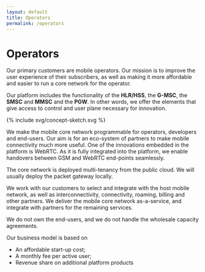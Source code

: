 ```yaml
---
layout: default
title: Operators
permalink: /operators
---
```


# Operators

Our primary customers are mobile operators. Our mission is to improve the user experience of their subscribers, as well as making it more affordable and easier to run a core network for the operator.

Our platform includes the functionality of the <b uk-tooltip="title: Home Location Register/Home Subscriber Server">HLR/HSS</b>, the <b uk-tooltip="title: Mobile Switching Center">G-MSC</b>, the <b uk-tooltip="title: Short Message Service Center">SMSC</b> and <b uk-tooltip="title: Multimedia Service Center">MMSC</b> and the <b uk-tooltip="title: Package Data Network Gateway">PGW</b>. In other words, we offer the elements that give access to control and user plane necessary for innovation.  

{% include svg/concept-sketch.svg %}

We make the mobile core network programmable for operators, developers and end-users. Our aim is for an eco-system of partners to make  mobile connectivity much more useful. One of the  innovations embedded in the platform is WebRTC. As it is fully integrated into the platform, we enable handovers between GSM and WebRTC end-points seamlessly.

The core network is deployed multi-tenancy from the public cloud. We will usually deploy the packet gateway locally. 

We work with our customers to select and integrate with the host mobile network, as well as interconnectivity, connectivity, roaming, billing and other partners. We deliver the mobile core network as-a-service, and integrate with partners for the remaining services. 

We do not own the end-users, and we do not handle the wholesale capacity agreements. 

Our business model is based on 
- An affordable start-up cost;  
- A monthly fee per active user;
- Revenue share on additional platform products
